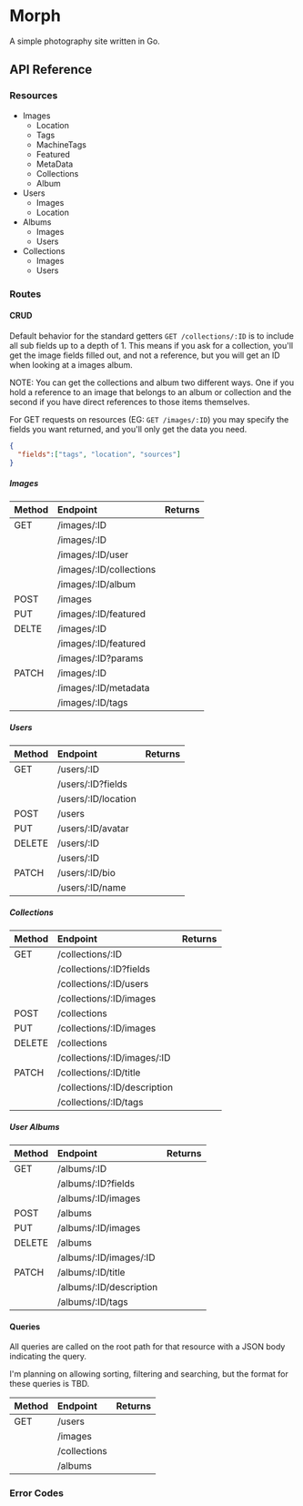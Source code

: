# Morph

A simple photography site written in Go.

## API Reference

### Resources

* Images
  * Location
  * Tags
  * MachineTags
  * Featured
  * MetaData
  * Collections
  * Album
* Users
  * Images
  * Location
* Albums
  * Images
  * Users
* Collections
  * Images
  * Users

### Routes

#### CRUD

Default behavior for the standard getters `GET /collections/:ID` is to include
all sub fields up to a depth of 1. This means if you ask for a collection,
you'll get the image fields filled out, and not a reference, but you will get an
ID when looking at a images album.

NOTE: You can get the collections and album two different ways. One if you hold
a reference to an image that belongs to an album or collection and the second if
you have direct references to those items themselves.

For GET requests on resources (EG: `GET /images/:ID`) you may specify the fields
you want returned, and you'll only get the data you need.

```json
{
  "fields":["tags", "location", "sources"]
}
```

##### Images
| Method | Endpoint                | Returns |
|:-------|:------------------------|:--------|
| GET    | /images/:ID             |         |
|        | /images/:ID             |         |
|        | /images/:ID/user        |         |
|        | /images/:ID/collections |         |
|        | /images/:ID/album       |         |
| POST   | /images                 |         |
| PUT    | /images/:ID/featured    |         |
| DELTE  | /images/:ID             |         |
|        | /images/:ID/featured    |         |
|        | /images/:ID?params      |         |
| PATCH  | /images/:ID             |         |
|        | /images/:ID/metadata    |         |
|        | /images/:ID/tags        |         |

##### Users
| Method | Endpoint            | Returns |
|:-------|:--------------------|:--------|
| GET    | /users/:ID          |         |
|        | /users/:ID?fields   |         |
|        | /users/:ID/location |         |
| POST   | /users              |         |
| PUT    | /users/:ID/avatar   |         |
| DELETE | /users/:ID          |         |
|        | /users/:ID          |         |
| PATCH  | /users/:ID/bio      |         |
|        | /users/:ID/name     |         |

##### Collections
| Method | Endpoint                     | Returns |
|:-------|:-----------------------------|:--------|
| GET    | /collections/:ID             |         |
|        | /collections/:ID?fields      |         |
|        | /collections/:ID/users       |         |
|        | /collections/:ID/images      |         |
| POST   | /collections                 |         |
| PUT    | /collections/:ID/images      |         |
| DELETE | /collections                 |         |
|        | /collections/:ID/images/:ID  |         |
| PATCH  | /collections/:ID/title       |         |
|        | /collections/:ID/description |         |
|        | /collections/:ID/tags        |         |

##### User Albums
| Method | Endpoint                | Returns |
|:-------|:------------------------|:--------|
| GET    | /albums/:ID             |         |
|        | /albums/:ID?fields      |         |
|        | /albums/:ID/images      |         |
| POST   | /albums                 |         |
| PUT    | /albums/:ID/images      |         |
| DELETE | /albums                 |         |
|        | /albums/:ID/images/:ID  |         |
| PATCH  | /albums/:ID/title       |         |
|        | /albums/:ID/description |         |
|        | /albums/:ID/tags        |         |


#### Queries

All queries are called on the root path for that resource with a JSON body
indicating the query.

I'm planning on allowing sorting, filtering and searching, but the format for
these queries is TBD.

| Method | Endpoint     | Returns |
|:-------|:-------------|:--------|
| GET    | /users       |         |
|        | /images      |         |
|        | /collections |         |
|        | /albums      |         |

### Error Codes
